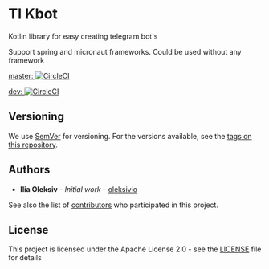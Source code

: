 # Tl Kbot

Kotlin library for easy creating telegram bot's 

Support spring and micronaut frameworks. Could be used without any framework

[master: ![CircleCI](https://circleci.com/gh/oleksivio/tl-kbot/tree/master.svg?style=svg)](https://circleci.com/gh/oleksivio/tl-kbot/tree/master)

[dev: ![CircleCI](https://circleci.com/gh/oleksivio/tl-kbot/tree/dev.svg?style=svg)](https://circleci.com/gh/oleksivio/tl-kbot/tree/dev)

## Versioning

We use [SemVer](http://semver.org/) for versioning. For the versions available, see the [tags on this repository](https://github.com/oleksivio/telegram-bot-api/tags). 

## Authors

* **Ilia Oleksiv** - *Initial work* - [oleksivio](https://github.com/oleksivio)

See also the list of [contributors](https://github.com/oleksivio/telegram-bot-api/contributors) who participated in this project.

## License

This project is licensed under the Apache License 2.0 - see the [LICENSE](LICENSE) file for details

